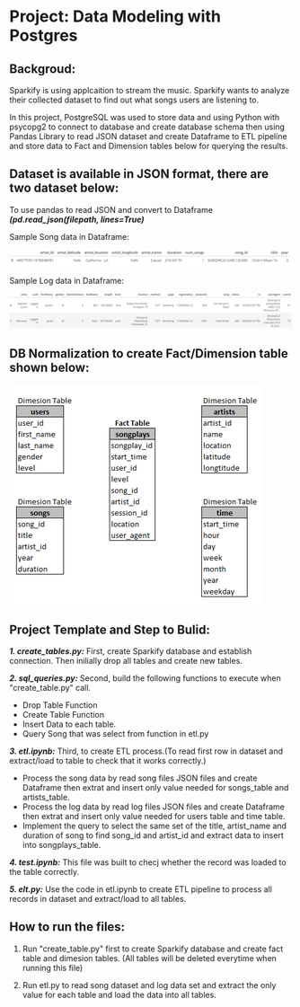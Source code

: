 # Project: Data Modeling with Postgres

## Backgroud:

Sparkify is using applcaition to stream the music. Sparkify wants to analyze their collected dataset to find out what songs users are listening to.

In this project, PostgreSQL was used to store data and using Python with psycopg2 to connect to database and create database schema then using Pandas Library to read JSON dataset and create Dataframe to ETL pipeline and store data to Fact and Dimension tables below for querying the results.

## Dataset is available in JSON format, there are two dataset below: 

To use pandas to read JSON and convert to Dataframe ***(pd.read_json(filepath, lines=True)***

Sample Song data in Dataframe:

![](/images/songdata.png)
  
Sample Log data in Dataframe:

![](/images/logdata.png)

## DB Normalization to create Fact/Dimension table shown below:

![](/images/factdim.png)


## Project Template and Step to Bulid:

***1. create_tables.py:***
First, create Sparkify database and establish connection. Then inilially drop all tables and create new tables.

***2. sql_queries.py:*** Second, build the following functions to execute when "create_table.py" call.

   - Drop Table Function
   - Create Table Function
   - Insert Data to each table.
   - Query Song that was select from function in etl.py
   
***3. etl.ipynb:*** Third, to create ETL process.(To read first row in dataset and extract/load to table to check that it works correctly.)
   - Process the song data by read song files JSON files and create Dataframe then extrat and insert only value needed for songs_table and artists_table.
   - Process the log data by read log files JSON files and create Dataframe then extrat and insert only value needed for users table and time table.
   - Implement the query to select the same set of the title, artist_name and duration of song to find song_id and artist_id and extract data to insert into songplays_table.
   
***4. test.ipynb:*** This file was built to checj whether the record was loaded to the table correctly.

***5. elt.py:*** Use the code in etl.ipynb to create ETL pipeline to process all records in dataset and extract/load to all tables.


## How to run the files:

1. Run "create_table.py" first to create Sparkify database and create fact table and dimesion tables. (All tables will be deleted everytime when running this file)

2. Run etl.py to read song dataset and log data set and extract the only value for each table and load the data into all tables.



